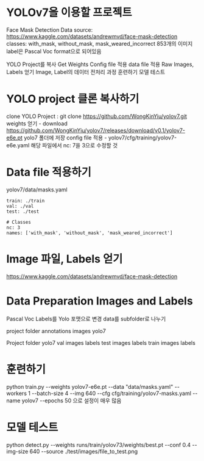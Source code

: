 # YOLOv7을 이용할 프로젝트
Face Mask Detection
Data source: https://www.kaggle.com/datasets/andrewmvd/face-mask-detection
classes: with_mask, without_mask, mask_weared_incorrect
853개의 이미지
label은 Pascal Voc format으로 되어있음

YOLO Project를 복사
Get Weights
Config file 적용
data file 적용
Raw Images, Labels 얻기
Image, Label의 데이터 전처리 과정
훈련하기
모델 테스트

# YOLO project 클론 복사하기
 clone YOLO Project : git clone https://github.com/WongKinYiu/yolov7.git
 weights 얻기 - download https://github.com/WongKinYiu/yolov7/releases/download/v0.1/yolov7-e6e.pt
 yolo7 폴더에 저장
 config file 적용 - yolov7/cfg/training/yolov7-e6e.yaml
 해당 파일에서 nc: 7을 3으로 수정할 것
 
# Data file 적용하기
yolov7/data/masks.yaml
```
train: ./train
val: ./val
test: ./test

# Classes
nc: 3
names: ['with_mask', 'without_mask', 'mask_weared_incorrect']

```

# Image 파일, Labels 얻기
https://www.kaggle.com/datasets/andrewmvd/face-mask-detection

# Data Preparation Images and Labels
Pascal Voc Labels를 Yolo 포맷으로 변경
data를 subfolder로 나누기

project folder
  annotations
  images
  yolo7

Project folder
  yolo7
    val
      images
      labels
    test
      images
      labels
    train
      images
      labels

# 훈련하기
python train.py --weights yolov7-e6e.pt --data "data/masks.yaml" --workers 1 --batch-size 4 --img 640 --cfg cfg/training/yolov7-masks.yaml --name yolov7 --epochs 50
으로 설정이 매우 많음

# 모델 테스트
python detect.py --weights runs/train/yolov73/weights/best.pt --conf 0.4 --img-size 640 --source ./test/images/file_to_test.png


